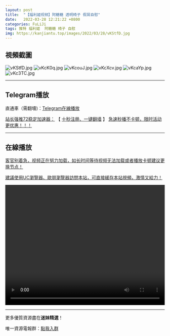 ```yaml
---
layout: post
title:  "【福利姬视频】阿糖糖 透明椅子 假屌自慰"
date:   2022-03-28 12:21:22 +0800
categories: FuLiJi
tags: 推特 福利姬  阿糖糖 椅子 自慰
img: https://kanjiantu.top/images/2022/03/28/vKStfD.jpg
---
```



## 視頻截圖

![vKStfD.jpg](https://kanjiantu.top/images/2022/03/28/vKStfD.jpg)
![vKcK0q.jpg](https://kanjiantu.top/images/2022/03/28/vKcK0q.jpg)
![vKcouJ.jpg](https://kanjiantu.top/images/2022/03/28/vKcouJ.jpg)
![vKcXcv.jpg](https://kanjiantu.top/images/2022/03/28/vKcXcv.jpg)
![vKcaYp.jpg](https://kanjiantu.top/images/2022/03/28/vKcaYp.jpg)
![vKc3TC.jpg](https://kanjiantu.top/images/2022/03/28/vKc3TC.jpg)

* * *
## Telegram播放

直通車（需翻墻)：[Telegram在線播放](https://t.me/mimeijingxuan/405)

<u>站长强推72稳定加速器：</u> 【 [十秒注册、一键翻墙](https://72vpn.xyz/#/register?code=mimei) 】
<u>  急速秒播不卡顿，限时活动更优惠！！！</u>
* * *
## 在線播放
<u>客官别着急，视频正在努力加载，如长时间等待视频无法加载或者播放卡顿建议更换节点！</u>

<u>建議使用UC瀏覽器、歐朋瀏覽器訪問本站，可直接緩存本站視頻，激情又給力！</u>
<center><video src="https://cdn.publer.io/uploads/videos/6247e83cdb279731bbdeaf40/d8848876ed7ab44187dbbf2631ec4426.mp4" width="100%" height="380px" controls="controls"></video></center>


* * *
更多優質資源盡在**迷妹精選**！

唯一資源電報群：[點我入群](https://t.me/mimeijingxuan)


